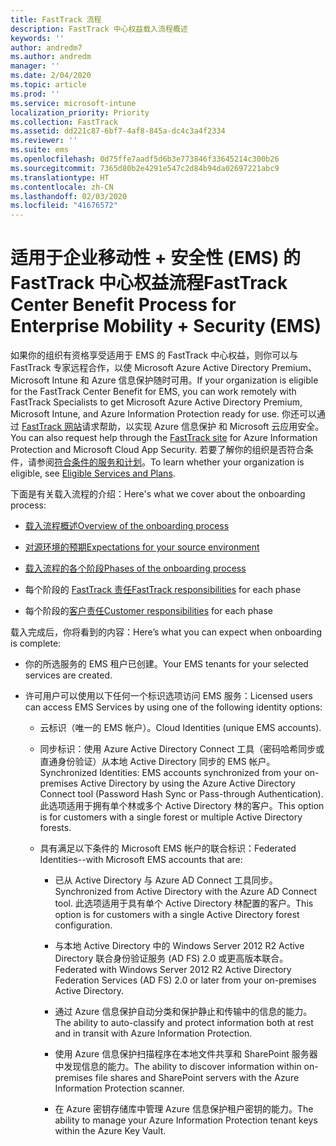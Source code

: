 ```yaml
---
title: FastTrack 流程
description: FastTrack 中心权益载入流程概述
keywords: ''
author: andredm7
ms.author: andredm
manager: ''
ms.date: 2/04/2020
ms.topic: article
ms.prod: ''
ms.service: microsoft-intune
localization_priority: Priority
ms.collection: FastTrack
ms.assetid: dd221c87-6bf7-4af8-845a-dc4c3a4f2334
ms.reviewer: ''
ms.suite: ems
ms.openlocfilehash: 0d75ffe7aadf5d6b3e773846f33645214c300b26
ms.sourcegitcommit: 7365d80b2e4291e547c2d84b94da02697221abc9
ms.translationtype: HT
ms.contentlocale: zh-CN
ms.lasthandoff: 02/03/2020
ms.locfileid: "41676572"
---
```

# <a name="fasttrack-center-benefit-process-for-enterprise-mobility--security-ems"></a><span data-ttu-id="94ba9-103">适用于企业移动性 + 安全性 (EMS) 的 FastTrack 中心权益流程</span><span class="sxs-lookup"><span data-stu-id="94ba9-103">FastTrack Center Benefit Process for Enterprise Mobility + Security (EMS)</span></span>
<span data-ttu-id="94ba9-104">如果你的组织有资格享受适用于 EMS 的 FastTrack 中心权益，则你可以与 FastTrack 专家远程合作，以使 Microsoft Azure Active Directory Premium、Microsoft Intune 和 Azure 信息保护随时可用。</span><span class="sxs-lookup"><span data-stu-id="94ba9-104">If your organization is eligible for the FastTrack Center Benefit for EMS, you can work remotely with FastTrack Specialists to get Microsoft Azure Active Directory Premium, Microsoft Intune, and Azure Information Protection ready for use.</span></span> <span data-ttu-id="94ba9-105">你还可以通过 [FastTrack 网站](https://www.microsoft.com/fasttrack/microsoft-365/ems)请求帮助，以实现 Azure 信息保护 和 Microsoft 云应用安全。</span><span class="sxs-lookup"><span data-stu-id="94ba9-105">You can also request help through the [FastTrack site](https://www.microsoft.com/fasttrack/microsoft-365/ems) for Azure Information Protection and Microsoft Cloud App Security.</span></span> <span data-ttu-id="94ba9-106">若要了解你的组织是否符合条件，请参阅[符合条件的服务和计划](M365-eligible-services-and-plans.md)。</span><span class="sxs-lookup"><span data-stu-id="94ba9-106">To learn whether your organization is eligible, see [Eligible Services and Plans](M365-eligible-services-and-plans.md).</span></span>


<span data-ttu-id="94ba9-107">下面是有关载入流程的介绍：</span><span class="sxs-lookup"><span data-stu-id="94ba9-107">Here's what we cover about the onboarding process:</span></span>

-   [<span data-ttu-id="94ba9-108">载入流程概述</span><span class="sxs-lookup"><span data-stu-id="94ba9-108">Overview of the onboarding process</span></span>](EMS-fasttrack-benefit-overview.md)

-   [<span data-ttu-id="94ba9-109">对源环境的预期</span><span class="sxs-lookup"><span data-stu-id="94ba9-109">Expectations for your source environment</span></span>](EMS-source-environment-expectations.md)

-   [<span data-ttu-id="94ba9-110">载入流程的各个阶段</span><span class="sxs-lookup"><span data-stu-id="94ba9-110">Phases of the onboarding process</span></span>](EMS-onboarding-phases.md)

-   <span data-ttu-id="94ba9-111">每个阶段的 [FastTrack 责任](EMS-fasttrack-responsibilities.md)</span><span class="sxs-lookup"><span data-stu-id="94ba9-111">[FastTrack responsibilities](EMS-fasttrack-responsibilities.md) for each phase</span></span>

-   <span data-ttu-id="94ba9-112">每个阶段的[客户责任](EMS-your-responsibilities.md)</span><span class="sxs-lookup"><span data-stu-id="94ba9-112">[Customer responsibilities](EMS-your-responsibilities.md) for each phase</span></span>

<span data-ttu-id="94ba9-113">载入完成后，你将看到的内容：</span><span class="sxs-lookup"><span data-stu-id="94ba9-113">Here’s what you can expect when onboarding is complete:</span></span>

-   <span data-ttu-id="94ba9-114">你的所选服务的 EMS 租户已创建。</span><span class="sxs-lookup"><span data-stu-id="94ba9-114">Your EMS tenants for your selected services are created.</span></span>

-   <span data-ttu-id="94ba9-115">许可用户可以使用以下任何一个标识选项访问 EMS 服务：</span><span class="sxs-lookup"><span data-stu-id="94ba9-115">Licensed users can access EMS Services by using one of the following identity options:</span></span>

    -   <span data-ttu-id="94ba9-116">云标识（唯一的 EMS 帐户）。</span><span class="sxs-lookup"><span data-stu-id="94ba9-116">Cloud Identities (unique EMS accounts).</span></span>

    -   <span data-ttu-id="94ba9-117">同步标识：使用 Azure Active Directory Connect 工具（密码哈希同步或直通身份验证）从本地 Active Directory 同步的 EMS 帐户。</span><span class="sxs-lookup"><span data-stu-id="94ba9-117">Synchronized Identities: EMS accounts synchronized from your on-premises Active Directory by using the Azure Active Directory Connect tool (Password Hash Sync or Pass-through Authentication).</span></span> <span data-ttu-id="94ba9-118">此选项适用于拥有单个林或多个 Active Directory 林的客户。</span><span class="sxs-lookup"><span data-stu-id="94ba9-118">This option is for customers with a single forest or multiple Active Directory forests.</span></span>

    -   <span data-ttu-id="94ba9-119">具有满足以下条件的 Microsoft EMS 帐户的联合标识：</span><span class="sxs-lookup"><span data-stu-id="94ba9-119">Federated Identities--with Microsoft EMS accounts that are:</span></span>

        -   <span data-ttu-id="94ba9-120">已从 Active Directory 与 Azure AD Connect 工具同步。</span><span class="sxs-lookup"><span data-stu-id="94ba9-120">Synchronized from Active Directory with the Azure AD Connect tool.</span></span> <span data-ttu-id="94ba9-121">此选项适用于具有单个 Active Directory 林配置的客户。</span><span class="sxs-lookup"><span data-stu-id="94ba9-121">This option is for customers with a single Active Directory forest configuration.</span></span>

        -   <span data-ttu-id="94ba9-122">与本地 Active Directory 中的 Windows Server 2012 R2 Active Directory 联合身份验证服务 (AD FS) 2.0 或更高版本联合。</span><span class="sxs-lookup"><span data-stu-id="94ba9-122">Federated with Windows Server 2012 R2 Active Directory Federation Services (AD FS) 2.0 or later from your on-premises Active Directory.</span></span>

        -   <span data-ttu-id="94ba9-123">通过 Azure 信息保护自动分类和保护静止和传输中的信息的能力。</span><span class="sxs-lookup"><span data-stu-id="94ba9-123">The ability to auto-classify and protect information both at rest and in transit with Azure Information Protection.</span></span> 

        -   <span data-ttu-id="94ba9-124">使用 Azure 信息保护扫描程序在本地文件共享和 SharePoint 服务器中发现信息的能力。</span><span class="sxs-lookup"><span data-stu-id="94ba9-124">The ability to discover information within on-premises file shares and SharePoint servers with the Azure Information Protection scanner.</span></span> 

        -   <span data-ttu-id="94ba9-125">在 Azure 密钥存储库中管理 Azure 信息保护租户密钥的能力。</span><span class="sxs-lookup"><span data-stu-id="94ba9-125">The ability to manage your Azure Information Protection tenant keys within the Azure Key Vault.</span></span> 

